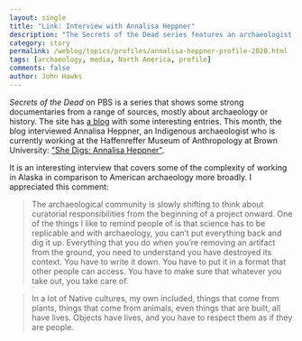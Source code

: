 ```yaml
---
layout: single
title: "Link: Interview with Annalisa Heppner"
description: "The Secrets of the Dead series features an archaeologist with work ties to Alaska."
category: story
permalink: /weblog/topics/profiles/annalisa-heppner-profile-2020.html
tags: [archaeology, media, North America, profile]
comments: false
author: John Hawks
---
```


<em>Secrets of the Dead</em> on PBS is a series that shows some strong documentaries from a range of sources, mostly about archaeology or history. The site has <a href="https://www.pbs.org/wnet/secrets/blog/">a blog</a> with some interesting entries. This month, the blog interviewed Annalisa Heppner, an Indigenous archaeologist who is currently working at the Haffenreffer Museum of Anthropology at Brown University: <a href="https://www.pbs.org/wnet/secrets/blog/she-digs-annalisa-heppner/">"She Digs: Annalisa Heppner"</a>. 

It is an interesting interview that covers some of the complexity of working in Alaska in comparison to American archaeology more broadly. I appreciated this comment: 

<blockquote>The archaeological community is slowly shifting to think about curatorial responsibilities from the beginning of a project onward. One of the things I like to remind people of is that science has to be replicable and with archaeology, you can’t put everything back and dig it up. Everything that you do when you’re removing an artifact from the ground, you need to understand you have destroyed its context. You have to write it down. You have to put it in a format that other people can access. You have to make sure that whatever you take out, you take care of.</blockquote>

<blockquote>In a lot of Native cultures, my own included, things that come from plants, things that come from animals, even things that are built, all have lives. Objects have lives, and you have to respect them as if they are people.</blockquote>

